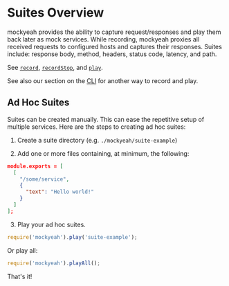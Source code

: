 # Suites Overview

mockyeah provides the ability to capture request/responses and play them back later as mock services.
While recording, mockyeah proxies all received requests to configured hosts and captures their responses.
Suites include: response body, method, headers, status code, latency, and path.

See [`record`](../API/record.md), [`recordStop`](../API/recordStop.md), and [`play`](../API/play.md).

See also our section on the [CLI](../CLI/CLI.md)
for another way to record and play.

## Ad Hoc Suites

Suites can be created manually. This can ease the repetitive setup of multiple
services. Here are the steps to creating ad hoc suites:

1. Create a suite directory (e.g. `./mockyeah/suite-example`)

2. Add one or more files containing, at minimum, the following:

```json
module.exports = [
  [
    "/some/service",
    {
      "text": "Hello world!"
    }
  ]
];
```

3. Play your ad hoc suites.

```js
require('mockyeah').play('suite-example');
```

Or play all:

```js
require('mockyeah').playAll();
```

That's it!
